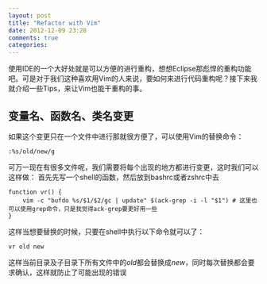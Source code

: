 ```yaml
---
layout: post
title: "Refactor with Vim"
date: 2012-12-09 23:28
comments: true
categories: 
---
```


使用IDE的一个大好处就是可以方便的进行重构，想想Eclipse那彪悍的重构功能吧。可是对于我们这种喜欢用Vim的人来说，要如何来进行代码重构呢？接下来我就介绍一些Tips，来让Vim也能干重构的事。
<!-- more -->

## 变量名、函数名、类名变更
如果这个变更只在一个文件中进行那就很方便了，可以使用Vim的替换命令：
```
:%s/old/new/g
```

可万一现在有很多文件呢，我们需要将每个出现的地方都进行变更，这时我们可以这样做：
首先先写一个shell的函数，然后放到bashrc或者zshrc中去
```
function vr() {
    vim -c "bufdo %s/$1/$2/gc | update" $(ack-grep -i -l "$1") # 这里也可以使用grep命令，只是我觉得ack-grep要更好用一些
}
```
这样当想要替换的时候，只要在shell中执行以下命令就可以了：
```
vr old new
```
这样当前目录及子目录下所有文件中的*old*都会替换成*new*，同时每次替换都会要求确认，这样就防止了可能出现的错误

